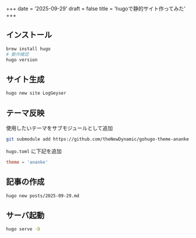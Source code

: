 +++
date = '2025-09-29'
draft = false
title = 'hugoで静的サイト作ってみた'
+++

## インストール

```bash
brew install hugo
# 動作確認
hugo version
```

## サイト生成

```bash
hugo new site LogGeyser
```

## テーマ反映

使用したいテーマをサブモジュールとして追加

```bash
git submodule add https://github.com/theNewDynamic/gohugo-theme-ananke.git themes/ananke
```

`hugo.toml` に下記を追加

```hugo.toml
theme = 'ananke'
```

## 記事の作成

```bash
hugo new posts/2025-09-29.md
```

## サーバ起動

```bash
hugo serve -D
```
